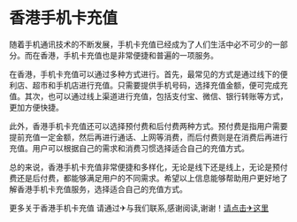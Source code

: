 # 香港手机卡充值

随着手机通讯技术的不断发展，手机卡充值已经成为了人们生活中必不可少的一部分。而在香港，手机卡充值也是非常便捷和普遍的一项服务。

在香港，手机卡充值可以通过多种方式进行。首先，最常见的方式是通过线下的便利店、超市和手机店进行充值。只需要提供手机号码，选择充值金额，便可完成充值。其次，也可以通过线上渠道进行充值，包括支付宝、微信、银行转账等方式，更加方便快捷。

此外，香港手机卡充值还可以选择预付费和后付费两种方式。预付费是指用户需要提前充值一定金额，然后再进行通话、上网等消费，而后付费则是在消费后再进行充值。用户可以根据自己的需求和消费习惯选择适合自己的充值方式。

总的来说，香港手机卡充值非常便捷和多样化，无论是线下还是线上，无论是预付费还是后付费，都能够满足用户的不同需求。希望以上信息能够帮助用户更好地了解香港手机卡充值服务，选择适合自己的充值方式。

更多关于香港手机卡充值 请通过✈与我们联系,感谢阅读,谢谢！[请点击✈这里](https://t.me/lm66bot)